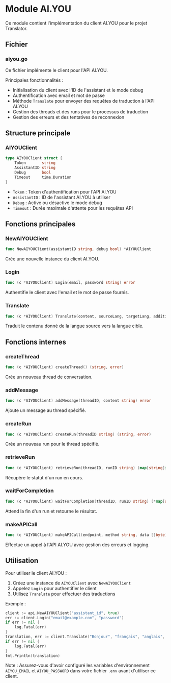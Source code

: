 # Module AI.YOU

Ce module contient l'implémentation du client AI.YOU pour le projet Translator.

## Fichier

### aiyou.go

Ce fichier implémente le client pour l'API AI.YOU.

Principales fonctionnalités :
- Initialisation du client avec l'ID de l'assistant et le mode debug
- Authentification avec email et mot de passe
- Méthode `Translate` pour envoyer des requêtes de traduction à l'API AI.YOU
- Gestion des threads et des runs pour le processus de traduction
- Gestion des erreurs et des tentatives de reconnexion

## Structure principale

### AIYOUClient

```go
type AIYOUClient struct {
    Token       string
    AssistantID string
    Debug       bool
    Timeout     time.Duration
}
```

- `Token` : Token d'authentification pour l'API AI.YOU
- `AssistantID` : ID de l'assistant AI.YOU à utiliser
- `Debug` : Active ou désactive le mode debug
- `Timeout` : Durée maximale d'attente pour les requêtes API

## Fonctions principales

### NewAIYOUClient

```go
func NewAIYOUClient(assistantID string, debug bool) *AIYOUClient
```

Crée une nouvelle instance du client AI.YOU.

### Login

```go
func (c *AIYOUClient) Login(email, password string) error
```

Authentifie le client avec l'email et le mot de passe fournis.

### Translate

```go
func (c *AIYOUClient) Translate(content, sourceLang, targetLang, additionalInstruction string) (string, error)
```

Traduit le contenu donné de la langue source vers la langue cible.

## Fonctions internes

### createThread

```go
func (c *AIYOUClient) createThread() (string, error)
```

Crée un nouveau thread de conversation.

### addMessage

```go
func (c *AIYOUClient) addMessage(threadID, content string) error
```

Ajoute un message au thread spécifié.

### createRun

```go
func (c *AIYOUClient) createRun(threadID string) (string, error)
```

Crée un nouveau run pour le thread spécifié.

### retrieveRun

```go
func (c *AIYOUClient) retrieveRun(threadID, runID string) (map[string]interface{}, error)
```

Récupère le statut d'un run en cours.

### waitForCompletion

```go
func (c *AIYOUClient) waitForCompletion(threadID, runID string) (*map[string]interface{}, error)
```

Attend la fin d'un run et retourne le résultat.

### makeAPICall

```go
func (c *AIYOUClient) makeAPICall(endpoint, method string, data []byte) ([]byte, error)
```

Effectue un appel à l'API AI.YOU avec gestion des erreurs et logging.

## Utilisation

Pour utiliser le client AI.YOU :

1. Créez une instance de `AIYOUClient` avec `NewAIYOUClient`
2. Appelez `Login` pour authentifier le client
3. Utilisez `Translate` pour effectuer des traductions

Exemple :

```go
client := api.NewAIYOUClient("assistant_id", true)
err := client.Login("email@example.com", "password")
if err != nil {
    log.Fatal(err)
}
translation, err := client.Translate("Bonjour", "français", "anglais", "")
if err != nil {
    log.Fatal(err)
}
fmt.Println(translation)
```

Note : Assurez-vous d'avoir configuré les variables d'environnement `AIYOU_EMAIL` et `AIYOU_PASSWORD` dans votre fichier `.env` avant d'utiliser ce client.
